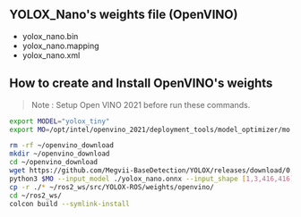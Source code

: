 ## YOLOX_Nano's weights file (OpenVINO)

- yolox_nano.bin
- yolox_nano.mapping
- yolox_nano.xml

## How to create and Install OpenVINO's weights

> Note : Setup Open VINO 2021 before run these commands.

```bash
export MODEL="yolox_tiny"
export MO=/opt/intel/openvino_2021/deployment_tools/model_optimizer/mo.py

rm -rf ~/openvino_download
mkdir ~/openvino_download
cd ~/openvino_download
wget https://github.com/Megvii-BaseDetection/YOLOX/releases/download/0.1.1rc0/$MODEL.onnx
python3 $MO --input_model ./yolox_nano.onnx --input_shape [1,3,416,416] --data_type FP16 --output_dir ./
cp -r ./* ~/ros2_ws/src/YOLOX-ROS/weights/openvino/
cd ~/ros2_ws/
colcon build --symlink-install
```




